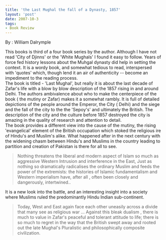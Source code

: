 ```yaml
---
title: 'the Last Mughal the fall of a Dynasty, 1857'
layout: 'post'
date: 2007-10-3
tags: 
- Book Review
---
```

By : William Dalrymple
<!--more-->


This books is third of a four book series by the author. Although I have not read 'City of Djinns' or the 'White Mughals' I found it easy to follow. Years of force fed history lessons about the Muhgal dynasty did help in setting the context.
It is a wordy book, and somewhat tedious to read, interspersed with 'quotes' which, though lend it an air of authenticity -- become an impediment to the reading process.
<br>
The book is titled - 'Last Mughal', but really it is about the last decade of Zafar's life with a blow by blow description of the 1857 rising in and around Delhi. The authors ambivalence about who to make the centerpiece of the book ( the mutiny or Zafar) makes it a somewhat rambly.
It is full of detailed depictions of the people around the Emperor, the City ( Delhi) and the siege and the fall of the city to the the 'Sepoy's' and ultimately the British. The description of the city and the culture before 1857 destroyed the city is amazing in the quality of research and attention to detail.
<br> 
The book provides a different view into the cause of the mutiny, the rising 'evangelical' element of the British occupation which stoked the religious ire of Hindu's and Muslim's alike. What happened after in the next century with the widening chasm between Hindu's and Muslims in the country leading to partition and creation of Pakistan is there for all to see.
<br>

<blockquote>
Nothing threatens the liberal and modern aspect of Islam so much as aggressive
Western Intrusion and interference in the East, Just as nothing so
dramatically radicalises the ordinary Muslim and feeds the power of the extremists: the
histories of Islamic fundamentalism and Western imperialism have,
after all , often been closely and dangerously, intertwined..
</blockquote>
It is a new look into the battle, and an interesting insight into a society where Muslims ruled the predominantly Hindu Indian sub-continent.


<blockquote>

Today, West and East again face each other uneasily across a divide that many
see as religious war ... Against this bleak dualism , there is much to value in
Zafar's peaceful and tolerant attitude to life; there is so much to regret in
the way that the British swept away and rooted out the late Mughal's Pluralistic
and philosophically composite civilization.</blockquote>
